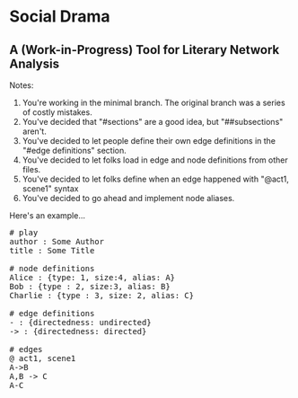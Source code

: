 # Social Drama
## A (Work-in-Progress) Tool for Literary Network Analysis

Notes:
1. You're working in the minimal branch. The original branch was a series of costly mistakes.
2. You've decided that "#sections" are a good idea, but "##subsections" aren't.
3. You've decided to let people define their own edge definitions in the "#edge definitions" section.
4. You've decided to let folks load in edge and node definitions from other files.
5. You've decided to let folks define when an edge happened with "@act1, scene1" syntax
6. You've decided to go ahead and implement node aliases.

Here's an example...

<pre>
# play
author : Some Author
title : Some Title

# node definitions
Alice : {type: 1, size:4, alias: A}
Bob : {type : 2, size:3, alias: B}
Charlie : {type : 3, size: 2, alias: C}

# edge definitions
- : {directedness: undirected}
-> : {directedness: directed}

# edges
@ act1, scene1
A->B
A,B -> C
A-C
</pre>
